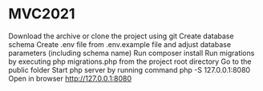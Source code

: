 # MVC2021
Download the archive or clone the project using git
Create database schema
Create .env file from .env.example file and adjust database parameters (including schema name)
Run composer install
Run migrations by executing php migrations.php from the project root directory
Go to the public folder
Start php server by running command php -S 127.0.0.1:8080
Open in browser http://127.0.0.1:8080
